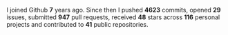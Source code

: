 
I joined Github **7** years ago. Since then I pushed **4623** commits, opened **29** issues, submitted **947** pull requests, received **48** stars across **116** personal projects and contributed to **41** public repositories.
